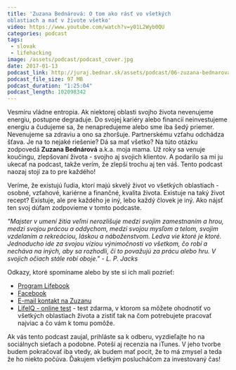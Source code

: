```yaml
---
title: 'Zuzana Bednárová: O tom ako rásť vo všetkých
oblastiach a mať v živote všetko'
video: https://www.youtube.com/watch?v=y01L2Wyb0QU
categories: podcast
tags:
 - slovak
 - lifehacking
image: /assets/podcast/podcast_cover.jpg
date: 2017-01-13
podcast_link: http://juraj.bednar.sk/assets/podcast/06-zuzana-bednarova-ako-rast-vo-vsetkych-oblastiach.mp3
podcast_file_size: 97 MB
podcast_duration: "1:25:04"
podcast_length: 102098342
---
```


Vesmíru vládne entropia. Ak niektorej oblasti svojho života nevenujeme energiu, postupne degraduje. Do svojej kariéry alebo financií neinvestujeme energiu a čudujeme sa, že nenapredujeme alebo sme iba šedý priemer. Nevenujeme sa zdraviu a ono sa zhoršuje. Partnerskému vzťahu odchádza šťava. Je na to nejaké riešenie? Dá sa mať všetko? Na túto otázku zodpovedá **Zuzana Bednárová** a.k.a. moja mama. Už roky sa venuje koučingu, zlepšovaní života - svojho aj svojich klientov. A podarilo sa mi ju ukecať na podcast, takže verím, že zlepší trochu aj ten váš. Tento podcast naozaj stojí za to pre každého!

<!--more-->

Veríme, že existujú ľudia, ktorí majú skvelý život vo všetkých oblastiach - osobné, vzťahové, kariérne a finančné, kvalita života. Existuje na taký život recept? Existuje, ale pre každého je iný, lebo každý človek je iný. Ako nájsť ten svoj dúfam zodpovieme v tomto podcaste.

*"Majster v umení žitia veľmi nerozlišuje medzi svojim zamestnaním a hrou, medzi svojou prácou a oddychom, medzi svojou mysľom a telom, svojim vzdelaním a rekreáciou, láskou a náboženstvom. Ledva vie ktoré je ktoré. Jednoducho ide za svojou víziou výnimočnosti vo všetkom, čo robí a necháva na iných, aby sa rozhodli, či to považujú za prácu alebo hru. V svojich očiach stále robí oboje." - L. P. Jacks*

Odkazy, ktoré spomíname alebo by ste si ich mali pozrieť:

 * [Program Lifebook](http://www.lifebook.sk/)
 * [Facebook](https://www.facebook.com/LifebookSlovensko)
 * [E-mail kontakt na Zuzanu](mailto:zuzana@lifebook.sk?subject=Podcast)
 * [LifeIQ - online test](http://www.lifebook.sk/lifeiq/) - test zdarma, v ktorom sa môžete ohodnotiť vo všetkých oblastiach života a zistiť tak na čom potrebujete pracovať najviac a čo vám k tomu pomôže.
 
Ak vás tento podcast zaujal, prihláste sa k odberu, vyzdieľajte ho na sociálnych sieťach a podobne. Poteší aj recenzia na iTunes. V jeho tvorbe budem pokračovať iba vtedy, ak budem mať pocit, že to má zmysel a teda že ho niekto počúva. Ďakujem všetkým poslucháčom za investovaný čas!
